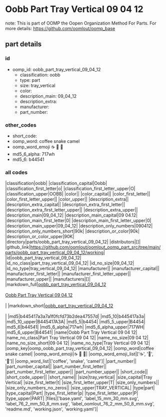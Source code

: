 # Oobb Part Tray Vertical 09 04 12  

note: This is part of OOMP the Oopen Organization Method For Parts. For more details: https://github.com/oomlout/oomp_base

##  part details





### id
* oomp_id: oobb_part_tray_vertical_09_04_12
  * classification: oobb
  * type: part
  * size: tray_vertical
  * color: 
  * description_main: 09_04_12
  * description_extra: 
  * manufacturer: 
  * part_number: 

### other_codes
* short_code: 
* oomp_word: coffee snake camel
* oomp_word_emoji :coffee: :snake: :camel:
* md5_6_alpha: 717wh
* md5_6: b44541

### all codes 
|classification|oobb|
|classification_capital|Oobb|
|classification_first_letter|o|
|classification_first_letter_upper|O|
|classification_upper|OOBB|
|color||
|color_capital||
|color_first_letter||
|color_first_letter_upper||
|color_upper||
|description_extra||
|description_extra_capital||
|description_extra_first_letter||
|description_extra_first_letter_upper||
|description_extra_upper||
|description_main|09_04_12|
|description_main_capital|09 04.12|
|description_main_first_letter|0|
|description_main_first_letter_upper|0|
|description_main_upper|09_04_12|
|description_only_numbers|090412|
|description_only_numbers_short|90k|
|description_or_color|90k|
|description_or_color_upper|90K|
|directory|parts/oobb_part_tray_vertical_09_04_12|
|distributors|[]|
|github_link|https://github.com/oomlout/oomlout_oomp_part_src/tree/main/parts/oobb_part_tray_vertical_09_04_12/working|
|id|oobb_part_tray_vertical_09_04_12|
|id_no_class|part_tray_vertical_09_04_12|
|id_no_size|09_04_12|
|id_no_type|tray_vertical_09_04_12|
|manufacturer||
|manufacturer_capital||
|manufacturer_first_letter||
|manufacturer_first_letter_upper||
|manufacturer_upper||
|manufacturers|[]|
|markdown_full|[oobb_part_tray_vertical_09_04_12](https://github.com/oomlout/oomlout_oomp_part_src/tree/main/parts/oobb_part_tray_vertical_09_04_12/working)<br>[](https://github.com/oomlout/oomlout_oomp_part_src/tree/main/parts/oobb_part_tray_vertical_09_04_12/working)<br>[Oobb Part Tray Vertical 09 04 12](https://github.com/oomlout/oomlout_oomp_part_src/tree/main/parts/oobb_part_tray_vertical_09_04_12/working)<br><br>|
|markdown_short|[oobb_part_tray_vertical_09_04_12](https://github.com/oomlout/oomlout_oomp_part_src/tree/main/parts/oobb_part_tray_vertical_09_04_12/working)<br><br>|
|md5|b445417a3a7a1f0fcfd73b2dea47557d|
|md5_10|b445417a3a|
|md5_10_upper|B445417A3A|
|md5_5|b4454|
|md5_5_upper|B4454|
|md5_6|b44541|
|md5_6_alpha|717wh|
|md5_6_alpha_upper|717WH|
|md5_6_upper|B44541|
|name|Oobb Part Tray Vertical 09 04 12|
|name_no_class|Part Tray Vertical 09 04 12|
|name_no_size|09 04 12|
|name_no_size_short|09 04 12|
|name_no_type|Tray Vertical 09 04 12|
|oomp_key|oomp_oobb_part_tray_vertical_09_04_12|
|oomp_word|coffee snake camel|
|oomp_word_emoji|:coffee: :snake: :camel:|
|oomp_word_emoji_list|[':coffee:', ':snake:', ':camel:']|
|oomp_word_list|['coffee', 'snake', 'camel']|
|part_number||
|part_number_capital||
|part_number_first_letter||
|part_number_first_letter_upper||
|part_number_upper||
|short_code||
|short_code_upper||
|short_name||
|size|tray_vertical|
|size_capital|Tray Vertical|
|size_first_letter|t|
|size_first_letter_upper|T|
|size_only_numbers||
|size_only_numbers_no_zeros||
|size_upper|TRAY_VERTICAL|
|type|part|
|type_capital|Part|
|type_first_letter|p|
|type_first_letter_upper|P|
|type_upper|PART|
|files|['base.yaml', 'label_15_mm_30_mm.svg', 'label_76_2_mm_50_8_mm.svg', 'label_oomlout_76_2_mm_50_8_mm.svg', 'readme.md', 'working.json', 'working.yaml']|
